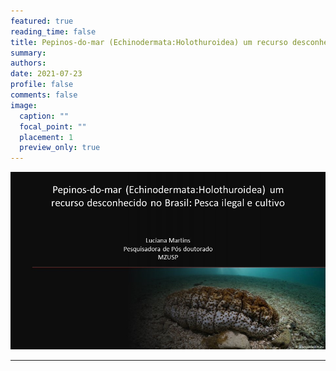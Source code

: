 ```yaml
---
featured: true
reading_time: false
title: Pepinos-do-mar (Echinodermata:Holothuroidea) um recurso desconhecido no Brasil. Pesca ilegal e cultivo
summary:  
authors:
date: 2021-07-23
profile: false
comments: false
image:
  caption: ""
  focal_point: ""
  placement: 1
  preview_only: true
---
```

![talks](https://github.com/lrmartins/lrmartins/blob/master/content/post/Fisheries/featured.jpg?raw=true "talks")

---
